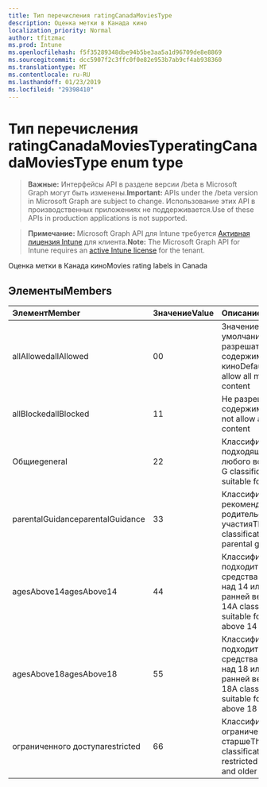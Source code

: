 ```yaml
---
title: Тип перечисления ratingCanadaMoviesType
description: Оценка метки в Канада кино
localization_priority: Normal
author: tfitzmac
ms.prod: Intune
ms.openlocfilehash: f5f35289348dbe94b5be3aa5a1d96709de8e8869
ms.sourcegitcommit: dcc5907f2c3ffc0f0e82e953b7ab9cf4ab938360
ms.translationtype: MT
ms.contentlocale: ru-RU
ms.lasthandoff: 01/23/2019
ms.locfileid: "29398410"
---
```

# <a name="ratingcanadamoviestype-enum-type"></a><span data-ttu-id="53005-103">Тип перечисления ratingCanadaMoviesType</span><span class="sxs-lookup"><span data-stu-id="53005-103">ratingCanadaMoviesType enum type</span></span>

> <span data-ttu-id="53005-104">**Важные:** Интерфейсы API в разделе версии /beta в Microsoft Graph могут быть изменены.</span><span class="sxs-lookup"><span data-stu-id="53005-104">**Important:** APIs under the /beta version in Microsoft Graph are subject to change.</span></span> <span data-ttu-id="53005-105">Использование этих API в производственных приложениях не поддерживается.</span><span class="sxs-lookup"><span data-stu-id="53005-105">Use of these APIs in production applications is not supported.</span></span>

> <span data-ttu-id="53005-106">**Примечание:** Microsoft Graph API для Intune требуется [Активная лицензия Intune](https://go.microsoft.com/fwlink/?linkid=839381) для клиента.</span><span class="sxs-lookup"><span data-stu-id="53005-106">**Note:** The Microsoft Graph API for Intune requires an [active Intune license](https://go.microsoft.com/fwlink/?linkid=839381) for the tenant.</span></span>

<span data-ttu-id="53005-107">Оценка метки в Канада кино</span><span class="sxs-lookup"><span data-stu-id="53005-107">Movies rating labels in Canada</span></span>

## <a name="members"></a><span data-ttu-id="53005-108">Элементы</span><span class="sxs-lookup"><span data-stu-id="53005-108">Members</span></span>
|<span data-ttu-id="53005-109">Элемент</span><span class="sxs-lookup"><span data-stu-id="53005-109">Member</span></span>|<span data-ttu-id="53005-110">Значение</span><span class="sxs-lookup"><span data-stu-id="53005-110">Value</span></span>|<span data-ttu-id="53005-111">Описание</span><span class="sxs-lookup"><span data-stu-id="53005-111">Description</span></span>|
|:---|:---|:---|
|<span data-ttu-id="53005-112">allAllowed</span><span class="sxs-lookup"><span data-stu-id="53005-112">allAllowed</span></span>|<span data-ttu-id="53005-113">0</span><span class="sxs-lookup"><span data-stu-id="53005-113">0</span></span>|<span data-ttu-id="53005-114">Значение по умолчанию, разрешать все содержимое кино</span><span class="sxs-lookup"><span data-stu-id="53005-114">Default value, allow all movies content</span></span>|
|<span data-ttu-id="53005-115">allBlocked</span><span class="sxs-lookup"><span data-stu-id="53005-115">allBlocked</span></span>|<span data-ttu-id="53005-116">1</span><span class="sxs-lookup"><span data-stu-id="53005-116">1</span></span>|<span data-ttu-id="53005-117">Не разрешать любое содержимое кино</span><span class="sxs-lookup"><span data-stu-id="53005-117">Do not allow any movies content</span></span>|
|<span data-ttu-id="53005-118">Общие</span><span class="sxs-lookup"><span data-stu-id="53005-118">general</span></span>|<span data-ttu-id="53005-119">2</span><span class="sxs-lookup"><span data-stu-id="53005-119">2</span></span>|<span data-ttu-id="53005-120">Классификация G подходящее для любого возраста</span><span class="sxs-lookup"><span data-stu-id="53005-120">The G classification is suitable for all ages</span></span>|
|<span data-ttu-id="53005-121">parentalGuidance</span><span class="sxs-lookup"><span data-stu-id="53005-121">parentalGuidance</span></span>|<span data-ttu-id="53005-122">3</span><span class="sxs-lookup"><span data-stu-id="53005-122">3</span></span>|<span data-ttu-id="53005-123">Классификация стр рекомендует родительского участия</span><span class="sxs-lookup"><span data-stu-id="53005-123">The PG classification advises parental guidance</span></span>|
|<span data-ttu-id="53005-124">agesAbove14</span><span class="sxs-lookup"><span data-stu-id="53005-124">agesAbove14</span></span>|<span data-ttu-id="53005-125">4</span><span class="sxs-lookup"><span data-stu-id="53005-125">4</span></span>|<span data-ttu-id="53005-126">Классификация 14A подходит для средства просмотра над 14 или более ранней версии</span><span class="sxs-lookup"><span data-stu-id="53005-126">The 14A classification is suitable for viewers above 14 or older</span></span>|
|<span data-ttu-id="53005-127">agesAbove18</span><span class="sxs-lookup"><span data-stu-id="53005-127">agesAbove18</span></span>|<span data-ttu-id="53005-128">5</span><span class="sxs-lookup"><span data-stu-id="53005-128">5</span></span>|<span data-ttu-id="53005-129">Классификация 18A подходит для средства просмотра над 18 или более ранней версии</span><span class="sxs-lookup"><span data-stu-id="53005-129">The 18A classification is suitable for viewers above 18 or older</span></span>|
|<span data-ttu-id="53005-130">ограниченного доступа</span><span class="sxs-lookup"><span data-stu-id="53005-130">restricted</span></span>|<span data-ttu-id="53005-131">6</span><span class="sxs-lookup"><span data-stu-id="53005-131">6</span></span>|<span data-ttu-id="53005-132">Классификация R ограничены 18 лет и старше</span><span class="sxs-lookup"><span data-stu-id="53005-132">The R classification is restricted to 18 years and older</span></span>|




